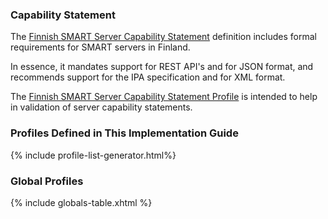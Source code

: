### Capability Statement

The [Finnish SMART Server Capability Statement](CapabilityStatement-fi-smart-server.html)
definition includes formal requirements for SMART servers in Finland.

In essence, it mandates support for REST API's and for JSON format, and recommends support for the
IPA specification and for XML format.

The
[Finnish SMART Server Capability Statement Profile](StructureDefinition-fi-smart-server-profile.html)
is intended to help in validation of server capability statements.

### Profiles Defined in This Implementation Guide

{% include profile-list-generator.html%}

### Global Profiles

{% include globals-table.xhtml %}
